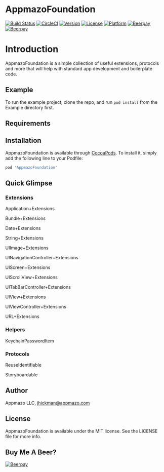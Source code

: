 # AppmazoFoundation

[![Build Status](https://travis-ci.com/Appmazo/AppmazoFoundation.svg?style=flat)](https://travis-ci.com/Appmazo/AppmazoFoundation)
[![CircleCI](https://circleci.com/gh/Appmazo/AppmazoFoundation.svg?style=svg)](https://circleci.com/gh/Appmazo/AppmazoFoundation)
[![Version](https://img.shields.io/cocoapods/v/AppmazoFoundation.svg?style=flat)](http://cocoapods.org/pods/AppmazoFoundation.svg)
[![License](https://img.shields.io/cocoapods/l/AppmazoFoundation.svg?style=flat)](http://cocoapods.org/pods/AppmazoFoundation.svg)
[![Platform](https://img.shields.io/cocoapods/p/AppmazoFoundation.svg?style=flat)](http://cocoapods.org/pods/AppmazoFoundation.svg)
[![Beerpay](https://beerpay.io/Appmazo/AppmazoFoundation/badge.svg?style=beer-square)](https://beerpay.io/Appmazo/AppmazoFoundation)
[![Beerpay](https://beerpay.io/Appmazo/AppmazoFoundation/make-wish.svg?style=flat-square)](https://beerpay.io/Appmazo/AppmazoFoundation?focus=wish)

# Introduction
AppmazoFoundation is a simple collection of useful extensions, protocols and more that will help with standard app development and boilerplate code. 

## Example

To run the example project, clone the repo, and run `pod install` from the Example directory first.

## Requirements

## Installation

AppmazoFoundation is available through [CocoaPods](https://cocoapods.org). To install
it, simply add the following line to your Podfile:

```ruby
pod 'AppmazoFoundation'
```

## Quick Glimpse

### Extensions

Application+Extensions

Bundle+Extensions

Date+Extensions

String+Extensions

UIImage+Extensions

UINavigationController+Extensions

UIScreen+Extensions

UIScrollView+Extensions

UITabBarController+Extensions

UIView+Extensions

UIViewController+Extensions

URL+Extensions

### Helpers

KeychainPasswordItem

### Protocols

ReuseIdentifiable

Storyboardable

## Author

Appmazo LLC, jhickman@appmazo.com

## License

AppmazoFoundation is available under the MIT license. See the LICENSE file for more info.

## Buy Me A Beer?
[![Beerpay](https://beerpay.io/Appmazo/AppmazoFoundation/badge.svg?style=beer-square)](https://beerpay.io/Appmazo/AppmazoFoundation)
